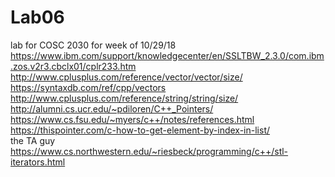 # Lab06
lab for COSC 2030 for week of 10/29/18
<br>
https://www.ibm.com/support/knowledgecenter/en/SSLTBW_2.3.0/com.ibm.zos.v2r3.cbclx01/cplr233.htm
<br>
http://www.cplusplus.com/reference/vector/vector/size/
<br>
https://syntaxdb.com/ref/cpp/vectors
<br>
http://www.cplusplus.com/reference/string/string/size/
<br>
http://alumni.cs.ucr.edu/~pdiloren/C++_Pointers/
<br>
https://www.cs.fsu.edu/~myers/c++/notes/references.html
<br>
https://thispointer.com/c-how-to-get-element-by-index-in-list/
<br>
the TA guy
<br>
https://www.cs.northwestern.edu/~riesbeck/programming/c++/stl-iterators.html
<br>
